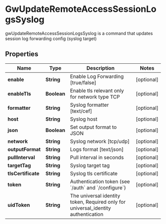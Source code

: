 

# GwUpdateRemoteAccessSessionLogsSyslog

gwUpdateRemoteAccessSessionLogsSyslog is a command that updates session log forwarding config (syslog target)

## Properties

Name | Type | Description | Notes
------------ | ------------- | ------------- | -------------
**enable** | **String** | Enable Log Forwarding [true/false] |  [optional]
**enableTls** | **Boolean** | Enable tls relevant only for network type TCP |  [optional]
**formatter** | **String** | Syslog formatter [text/cef] |  [optional]
**host** | **String** | Syslog host |  [optional]
**json** | **Boolean** | Set output format to JSON |  [optional]
**network** | **String** | Syslog network [tcp/udp] |  [optional]
**outputFormat** | **String** | Logs format [text/json] |  [optional]
**pullInterval** | **String** | Pull interval in seconds |  [optional]
**targetTag** | **String** | Syslog target tag |  [optional]
**tlsCertificate** | **String** | Syslog tls certificate |  [optional]
**token** | **String** | Authentication token (see &#x60;/auth&#x60; and &#x60;/configure&#x60;) |  [optional]
**uidToken** | **String** | The universal identity token, Required only for universal_identity authentication |  [optional]



